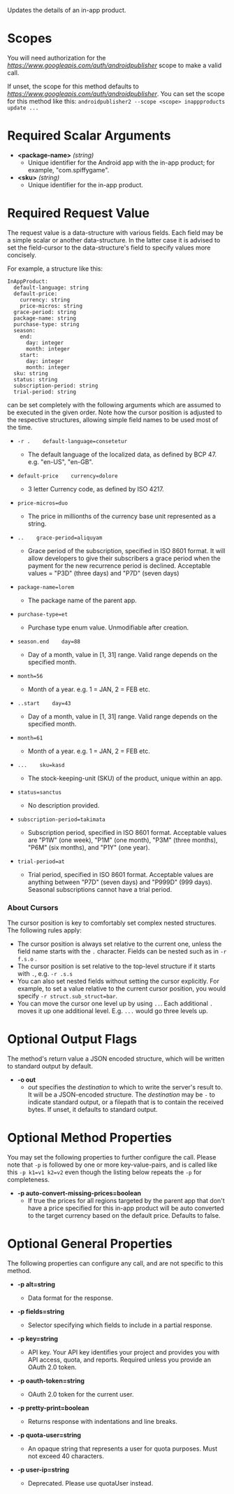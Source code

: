 Updates the details of an in-app product.
# Scopes

You will need authorization for the *https://www.googleapis.com/auth/androidpublisher* scope to make a valid call.

If unset, the scope for this method defaults to *https://www.googleapis.com/auth/androidpublisher*.
You can set the scope for this method like this: `androidpublisher2 --scope <scope> inappproducts update ...`
# Required Scalar Arguments
* **&lt;package-name&gt;** *(string)*
    - Unique identifier for the Android app with the in-app product; for example, &#34;com.spiffygame&#34;.
* **&lt;sku&gt;** *(string)*
    - Unique identifier for the in-app product.
# Required Request Value

The request value is a data-structure with various fields. Each field may be a simple scalar or another data-structure.
In the latter case it is advised to set the field-cursor to the data-structure's field to specify values more concisely.

For example, a structure like this:
```
InAppProduct:
  default-language: string
  default-price:
    currency: string
    price-micros: string
  grace-period: string
  package-name: string
  purchase-type: string
  season:
    end:
      day: integer
      month: integer
    start:
      day: integer
      month: integer
  sku: string
  status: string
  subscription-period: string
  trial-period: string

```

can be set completely with the following arguments which are assumed to be executed in the given order. Note how the cursor position is adjusted to the respective structures, allowing simple field names to be used most of the time.

* `-r .    default-language=consetetur`
    - The default language of the localized data, as defined by BCP 47. e.g. &#34;en-US&#34;, &#34;en-GB&#34;.
* `default-price    currency=dolore`
    - 3 letter Currency code, as defined by ISO 4217.
* `price-micros=duo`
    - The price in millionths of the currency base unit represented as a string.

* `..    grace-period=aliquyam`
    - Grace period of the subscription, specified in ISO 8601 format. It will allow developers to give their subscribers a grace period when the payment for the new recurrence period is declined. Acceptable values = &#34;P3D&#34; (three days) and &#34;P7D&#34; (seven days)
* `package-name=lorem`
    - The package name of the parent app.
* `purchase-type=et`
    - Purchase type enum value. Unmodifiable after creation.
* `season.end    day=88`
    - Day of a month, value in [1, 31] range. Valid range depends on the specified month.
* `month=56`
    - Month of a year. e.g. 1 = JAN, 2 = FEB etc.

* `..start    day=43`
    - Day of a month, value in [1, 31] range. Valid range depends on the specified month.
* `month=61`
    - Month of a year. e.g. 1 = JAN, 2 = FEB etc.


* `...    sku=kasd`
    - The stock-keeping-unit (SKU) of the product, unique within an app.
* `status=sanctus`
    - No description provided.
* `subscription-period=takimata`
    - Subscription period, specified in ISO 8601 format. Acceptable values are &#34;P1W&#34; (one week), &#34;P1M&#34; (one month), &#34;P3M&#34; (three months), &#34;P6M&#34; (six months), and &#34;P1Y&#34; (one year).
* `trial-period=at`
    - Trial period, specified in ISO 8601 format. Acceptable values are anything between &#34;P7D&#34; (seven days) and &#34;P999D&#34; (999 days). Seasonal subscriptions cannot have a trial period.


### About Cursors

The cursor position is key to comfortably set complex nested structures. The following rules apply:

* The cursor position is always set relative to the current one, unless the field name starts with the `.` character. Fields can be nested such as in `-r f.s.o` .
* The cursor position is set relative to the top-level structure if it starts with `.`, e.g. `-r .s.s`
* You can also set nested fields without setting the cursor explicitly. For example, to set a value relative to the current cursor position, you would specify `-r struct.sub_struct=bar`.
* You can move the cursor one level up by using `..`. Each additional `.` moves it up one additional level. E.g. `...` would go three levels up.


# Optional Output Flags

The method's return value a JSON encoded structure, which will be written to standard output by default.

* **-o out**
    - *out* specifies the *destination* to which to write the server's result to.
      It will be a JSON-encoded structure.
      The *destination* may be `-` to indicate standard output, or a filepath that is to contain the received bytes.
      If unset, it defaults to standard output.
# Optional Method Properties

You may set the following properties to further configure the call. Please note that `-p` is followed by one 
or more key-value-pairs, and is called like this `-p k1=v1 k2=v2` even though the listing below repeats the
`-p` for completeness.

* **-p auto-convert-missing-prices=boolean**
    - If true the prices for all regions targeted by the parent app that don&#39;t have a price specified for this in-app product will be auto converted to the target currency based on the default price. Defaults to false.

# Optional General Properties

The following properties can configure any call, and are not specific to this method.

* **-p alt=string**
    - Data format for the response.

* **-p fields=string**
    - Selector specifying which fields to include in a partial response.

* **-p key=string**
    - API key. Your API key identifies your project and provides you with API access, quota, and reports. Required unless you provide an OAuth 2.0 token.

* **-p oauth-token=string**
    - OAuth 2.0 token for the current user.

* **-p pretty-print=boolean**
    - Returns response with indentations and line breaks.

* **-p quota-user=string**
    - An opaque string that represents a user for quota purposes. Must not exceed 40 characters.

* **-p user-ip=string**
    - Deprecated. Please use quotaUser instead.
